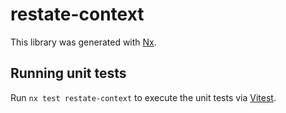# restate-context

This library was generated with [Nx](https://nx.dev).

## Running unit tests

Run `nx test restate-context` to execute the unit tests via [Vitest](https://vitest.dev/).
